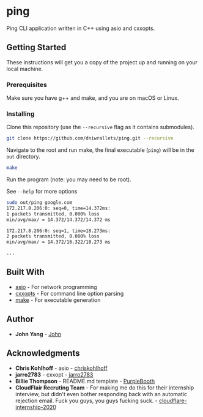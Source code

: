 # ping

Ping CLI application written in C++ using asio and cxxopts.

## Getting Started

These instructions will get you a copy of the project up and running on your local machine.

### Prerequisites

Make sure you have g++ and make, and you are on macOS or Linux.

### Installing

Clone this repository (use the `--recursive` flag as it contains submodules).

```bash
git clone https://github.com/dniwrallets/ping.git --recursive
```

Navigate to the root and run make, the final executable (`ping`) will be in the `out` directory.

```bash
make
```

Run the program (note: you may need to be root).

See `--help` for more options

```bash
sudo out/ping google.com
172.217.8.206:0: seq=0, time=14.372ms:
1 packets transmitted, 0.000% loss
min/avg/max/ = 14.372/14.372/14.372 ms

172.217.8.206:0: seq=1, time=18.273ms:
2 packets transmitted, 0.000% loss
min/avg/max/ = 14.372/16.322/18.273 ms

...
```

## Built With

- [asio](https://think-async.com/Asio/) - For network programming
- [cxxopts](https://github.com/jarro2783/cxxopts) - For command line option parsing
- [make](https://www.gnu.org/software/make/) - For executable generation

## Author

- **John Yang** - [John](https://github.com/dniwrallets)

## Acknowledgments

- **Chris Kohlhoff** - asio - [chriskohlhoff](https://github.com/chriskohlhoff)
- **jarro2783** - cxxopt - [jarro2783](https://github.com/jarro2783)
- **Billie Thompson** - README.md template - [PurpleBooth](https://github.com/PurpleBooth)
- **CloudFlair Recruting Team** - For making me do this for their internship interview, but didn't even bother responding back with an automatic rejection email. Fuck you guys, you guys fucking suck. - [cloudflare-internship-2020](https://github.com/cloudflare-internship-2020)
